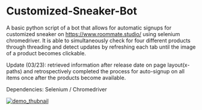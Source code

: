 # Customized-Sneaker-Bot
A basic python script of a bot that allows for automatic signups for customized sneaker on https://www.roommate.studio/ using selenium chromedriver. It is able to simultaneously check for four 
different products through threading and detect updates by refreshing each tab until the image of a product becomes clickable.


Update (03/23): retrieved information after release date on page layout(x-paths) and retrospectively completed the process for auto-signup on all items once after the products become available.


Dependencies: Selenium / Chromedriver


[![demo_thubnail](https://img.youtube.com/vi/oyppdr1EoLo/0.jpg)](https://www.youtube.com/watch?v=oyppdr1EoLo)
